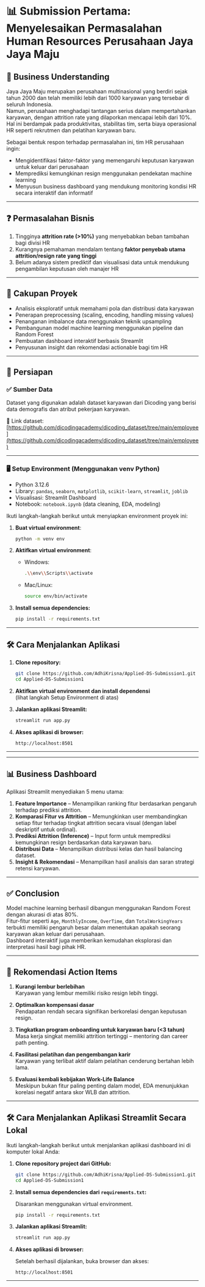 # 📊 Submission Pertama: Menyelesaikan Permasalahan Human Resources Perusahaan Jaya Jaya Maju

## 💼 Business Understanding

Jaya Jaya Maju merupakan perusahaan multinasional yang berdiri sejak tahun 2000 dan telah memiliki lebih dari 1000 karyawan yang tersebar di seluruh Indonesia.  
Namun, perusahaan menghadapi tantangan serius dalam mempertahankan karyawan, dengan attrition rate yang dilaporkan mencapai lebih dari 10%. Hal ini berdampak pada produktivitas, stabilitas tim, serta biaya operasional HR seperti rekrutmen dan pelatihan karyawan baru.

Sebagai bentuk respon terhadap permasalahan ini, tim HR perusahaan ingin:
- Mengidentifikasi faktor-faktor yang memengaruhi keputusan karyawan untuk keluar dari perusahaan
- Memprediksi kemungkinan resign menggunakan pendekatan machine learning
- Menyusun business dashboard yang mendukung monitoring kondisi HR secara interaktif dan informatif

---

## ❓ Permasalahan Bisnis

1. Tingginya **attrition rate (>10%)** yang menyebabkan beban tambahan bagi divisi HR
2. Kurangnya pemahaman mendalam tentang **faktor penyebab utama attrition/resign rate yang tinggi**
3. Belum adanya sistem prediktif dan visualisasi data untuk mendukung pengambilan keputusan oleh manajer HR

---

## 📌 Cakupan Proyek

- Analisis eksploratif untuk memahami pola dan distribusi data karyawan
- Penerapan preprocessing (scaling, encoding, handling missing values)
- Penanganan imbalance data menggunakan teknik upsampling
- Pembangunan model machine learning menggunakan pipeline dan Random Forest
- Pembuatan dashboard interaktif berbasis Streamlit
- Penyusunan insight dan rekomendasi actionable bagi tim HR

---

## 🧹 Persiapan

### ✅ Sumber Data

Dataset yang digunakan adalah dataset karyawan dari Dicoding yang berisi data demografis dan atribut pekerjaan karyawan.

🔗 Link dataset: [https://github.com/dicodingacademy/dicoding_dataset/tree/main/employee](https://github.com/dicodingacademy/dicoding_dataset/tree/main/employee)

---

### 🖥️ Setup Environment (Menggunakan venv Python)

- Python 3.12.6
- Library: `pandas`, `seaborn`, `matplotlib`, `scikit-learn`, `streamlit`, `joblib`
- Visualisasi: Streamlit Dashboard
- Notebook: `notebook.ipynb` (data cleaning, EDA, modeling)

Ikuti langkah-langkah berikut untuk menyiapkan environment proyek ini:

1. **Buat virtual environment**:

    ```bash
    python -m venv env
    ```

2. **Aktifkan virtual environment**:

    - Windows:
      ```bash
      .\\env\\Scripts\\activate
      ```
    - Mac/Linux:
      ```bash
      source env/bin/activate
      ```

3. **Install semua dependencies:**

    ```bash
    pip install -r requirements.txt
    ```

---

## 🛠️ Cara Menjalankan Aplikasi

1. **Clone repository:**

    ```bash
    git clone https://github.com/AdhiKrisna/Applied-DS-Submission1.git
    cd Applied-DS-Submission1
    ```

2. **Aktifkan virtual environment dan install dependensi**  
   (lihat langkah Setup Environment di atas)

3. **Jalankan aplikasi Streamlit:**

    ```bash
    streamlit run app.py
    ```

4. **Akses aplikasi di browser:**

    ```
    http://localhost:8501
    ```
---

---

## 📊 Business Dashboard

Aplikasi Streamlit menyediakan 5 menu utama:
1. **Feature Importance** – Menampilkan ranking fitur berdasarkan pengaruh terhadap prediksi attrition.
2. **Komparasi Fitur vs Attrition** – Memungkinkan user membandingkan setiap fitur terhadap tingkat attrition secara visual (dengan label deskriptif untuk ordinal).
3. **Prediksi Attrition (Inference)** – Input form untuk memprediksi kemungkinan resign berdasarkan data karyawan baru.
4. **Distribusi Data** – Menampilkan distribusi kelas dan hasil balancing dataset.
5. **Insight & Rekomendasi** – Menampilkan hasil analisis dan saran strategi retensi karyawan.

---

## ✅ Conclusion

Model machine learning berhasil dibangun menggunakan Random Forest dengan akurasi di atas 80%.  
Fitur-fitur seperti `Age`, `MonthlyIncome`, `OverTime`, dan `TotalWorkingYears` terbukti memiliki pengaruh besar dalam menentukan apakah seorang karyawan akan keluar dari perusahaan.  
Dashboard interaktif juga memberikan kemudahan eksplorasi dan interpretasi hasil bagi pihak HR.

---

## 🚀 Rekomendasi Action Items

1. **Kurangi lembur berlebihan**  
   Karyawan yang lembur memiliki risiko resign lebih tinggi.

2. **Optimalkan kompensasi dasar**  
   Pendapatan rendah secara signifikan berkorelasi dengan keputusan resign.

3. **Tingkatkan program onboarding untuk karyawan baru (<3 tahun)**  
   Masa kerja singkat memiliki attrition tertinggi – mentoring dan career path penting.

4. **Fasilitasi pelatihan dan pengembangan karir**  
   Karyawan yang terlibat aktif dalam pelatihan cenderung bertahan lebih lama.

5. **Evaluasi kembali kebijakan Work-Life Balance**  
   Meskipun bukan fitur paling penting dalam model, EDA menunjukkan korelasi negatif antara skor WLB dan attrition.

---

## 🛠️ Cara Menjalankan Aplikasi Streamlit Secara Lokal

Ikuti langkah-langkah berikut untuk menjalankan aplikasi dashboard ini di komputer lokal Anda:

1. **Clone repository project dari GitHub:**

    ```bash
    git clone https://github.com/AdhiKrisna/Applied-DS-Submission1.git
    cd Applied-DS-Submission1
    ```

2. **Install semua dependencies dari `requirements.txt`:**

    Disarankan menggunakan virtual environment.

    ```bash
    pip install -r requirements.txt
    ```

3. **Jalankan aplikasi Streamlit:**

    ```bash
    streamlit run app.py
    ```

4. **Akses aplikasi di browser:**

    Setelah berhasil dijalankan, buka browser dan akses:

    ```
    http://localhost:8501
    ```

---


